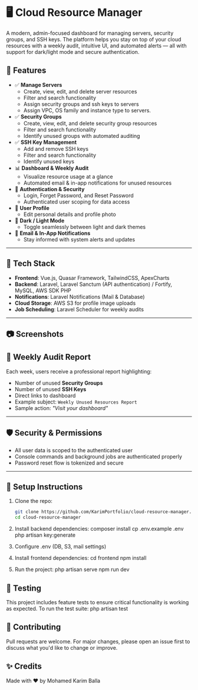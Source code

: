 # 🖥️ Cloud Resource Manager

A modern, admin-focused dashboard for managing servers, security groups, and SSH keys. The platform helps you stay on top of your cloud resources with a weekly audit, intuitive UI, and automated alerts — all with support for dark/light mode and secure authentication.

## 🚀 Features

- ✅ **Manage Servers**
  - Create, view, edit, and delete server resources
  - Filter and search functionality
  - Assign security groups and ssh keys to servers
  - Assign VPC, OS family and instance type to servers.
- ✅ **Security Groups**
  - Create, view, edit, and delete security group resources
  - Filter and search functionality
  - Identify unused groups with automated auditing
- ✅ **SSH Key Management**
  - Add and remove SSH keys
  - Filter and search functionality
  - Identify unused keys
- 📊 **Dashboard & Weekly Audit**
  - Visualize resource usage at a glance
  - Automated email & in-app notifications for unused resources
- 🔐 **Authentication & Security**
  - Login, Forget Password, and Reset Password
  - Authenticated user scoping for data access
- 👤 **User Profile**
  - Edit personal details and profile photo
- 🌙 **Dark / Light Mode**
  - Toggle seamlessly between light and dark themes
- 🔔 **Email & In-App Notifications**
  - Stay informed with system alerts and updates

---

## 🧱 Tech Stack

- **Frontend**: Vue.js, Quasar Framework, TailwindCSS, ApexCharts
- **Backend**: Laravel, Laravel Sanctum (API authentication) / Fortify, MySQL, AWS SDK PHP
- **Notifications**: Laravel Notifications (Mail & Database)
- **Cloud Storage**: AWS S3 for profile image uploads
- **Job Scheduling**: Laravel Scheduler for weekly audits

---

## 📷 Screenshots



## 📩 Weekly Audit Report

Each week, users receive a professional report highlighting:
- Number of unused **Security Groups**
- Number of unused **SSH Keys**
- Direct links to dashboard
- Example subject: `Weekly Unused Resources Report`
- Sample action: _"Visit your dashboard"_

---

## 🛡️ Security & Permissions

- All user data is scoped to the authenticated user
- Console commands and background jobs are authenticated properly
- Password reset flow is tokenized and secure

---

## 🔧 Setup Instructions

1. Clone the repo:
   ```bash
   git clone https://github.com/KarimPortfolio/cloud-resource-manager.git
   cd cloud-resource-manager

2. Install backend dependencies:
   composer install
   cp .env.example .env
   php artisan key:generate

3. Configure .env (DB, S3, mail settings)
4. Install frontend dependencies:
   cd frontend
   npm install

5. Run the project:
   php artisan serve
   npm run dev

## 🧪 Testing
This project includes feature tests to ensure critical functionality is working as expected.
To run the test suite:
   php artisan test

## 🤝 Contributing
Pull requests are welcome. For major changes, please open an issue first to discuss what you'd like to change or improve.

## ✨ Credits
Made with ❤️ by Mohamed Karim Balla